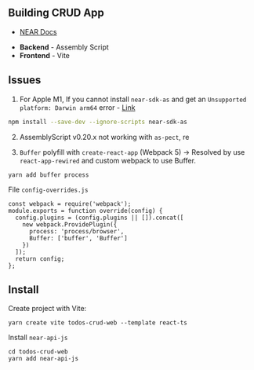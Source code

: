 Building CRUD App
---

- [NEAR Docs](https://docs.near.org/docs/tutorials/apps/todos-crud-app)

* **Backend** - Assembly Script
* **Frontend** - Vite

## Issues

1. For Apple M1, If you cannot install `near-sdk-as` and get an `Unsupported platform: Darwin arm64` error - [Link](https://docs.near.org/docs/faq/developer-faq#4-building-smart-contracts-on-apple-m1-arm64)

```bash
npm install --save-dev --ignore-scripts near-sdk-as
```

2. AssemblyScript v0.20.x not working with `as-pect`, re

3. `Buffer` polyfill with `create-react-app` (Webpack 5) -> Resolved by use `react-app-rewired` and custom webpack to use Buffer.

```
yarn add buffer process
```

File `config-overrides.js`

```
const webpack = require('webpack');
module.exports = function override(config) {
  config.plugins = (config.plugins || []).concat([
    new webpack.ProvidePlugin({
      process: 'process/browser',
      Buffer: ['buffer', 'Buffer']
    })
  ]);
  return config;
};
```

## Install

Create project with Vite:

```
yarn create vite todos-crud-web --template react-ts
```

Install `near-api-js`

```
cd todos-crud-web
yarn add near-api-js
```
